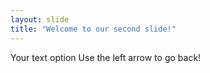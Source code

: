 ```yaml
---
layout: slide
title: "Welcome to our second slide!"
---
```

Your text option
Use the left arrow to go back!
